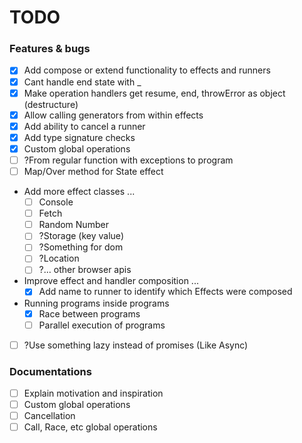 # TODO

### Features & bugs
- [x] Add compose or extend functionality to effects and runners
- [x] Cant handle end state with _
- [x] Make operation handlers get resume, end, throwError as object (destructure)
- [x] Allow calling generators from within effects
- [x] Add ability to cancel a runner
- [x] Add type signature checks
- [x] Custom global operations
- [ ] ?From regular function with exceptions to program
- [ ] Map/Over method for State effect

- Add more effect classes ...
  - [ ] Console
  - [ ] Fetch
  - [ ] Random Number
  - [ ] ?Storage (key value)
  - [ ] ?Something for dom
  - [ ] ?Location
  - [ ] ?... other browser apis

- Improve effect and handler composition ...
  - [x] Add name to runner to identify which Effects were composed

- Running programs inside programs
  - [x] Race between programs
  - [ ] Parallel execution of programs

- [ ] ?Use something lazy instead of promises (Like Async)

### Documentations
- [ ] Explain motivation and inspiration
- [ ] Custom global operations
- [ ] Cancellation
- [ ] Call, Race, etc global operations
